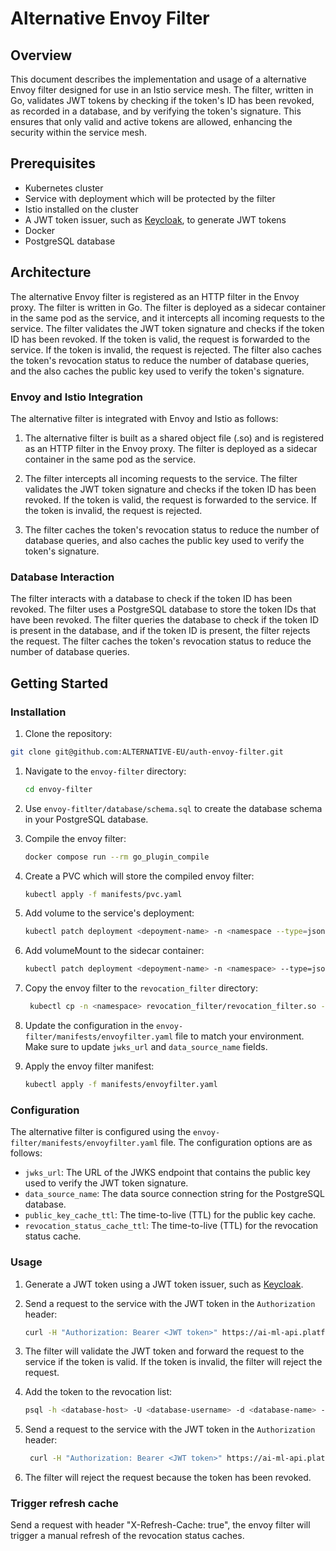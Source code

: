 # Alternative Envoy Filter

## Overview

This document describes the implementation and usage of a alternative Envoy filter designed for use in an Istio service mesh. The filter, written in Go, validates JWT tokens by checking if the token's ID has been revoked, as recorded in a database, and by verifying the token's signature. This ensures that only valid and active tokens are allowed, enhancing the security within the service mesh.

## Prerequisites

- Kubernetes cluster
- Service with deployment which will be protected by the filter
- Istio installed on the cluster
- A JWT token issuer, such as [Keycloak](https://www.keycloak.org/), to generate JWT tokens
- Docker
- PostgreSQL database

## Architecture

The alternative Envoy filter is registered as an HTTP filter in the Envoy proxy. The filter is written in Go. The filter is deployed as a sidecar container in the same pod as the service, and it intercepts all incoming requests to the service. The filter validates the JWT token signature and checks if the token ID has been revoked. If the token is valid, the request is forwarded to the service. If the token is invalid, the request is rejected. The filter also caches the token's revocation status to reduce the number of database queries, and the also caches the public key used to verify the token's signature. 

### Envoy and Istio Integration

The alternative filter is integrated with Envoy and Istio as follows:

1. The alternative filter is built as a shared object file (.so) and is registered as an HTTP filter in the Envoy proxy. The filter is deployed as a sidecar container in the same pod as the service.

2. The filter intercepts all incoming requests to the service. The filter validates the JWT token signature and checks if the token ID has been revoked. If the token is valid, the request is forwarded to the service. If the token is invalid, the request is rejected.

3. The filter caches the token's revocation status to reduce the number of database queries, and also caches the public key used to verify the token's signature.

### Database Interaction

The filter interacts with a database to check if the token ID has been revoked. The filter uses a PostgreSQL database to store the token IDs that have been revoked. The filter queries the database to check if the token ID is present in the database, and if the token ID is present, the filter rejects the request. The filter caches the token's revocation status to reduce the number of database queries.

## Getting Started

### Installation

1. Clone the repository:

```bash
git clone git@github.com:ALTERNATIVE-EU/auth-envoy-filter.git
```
1. Navigate to the `envoy-filter` directory:

   ```bash
   cd envoy-filter
   ```

2. Use `envoy-fitlter/database/schema.sql` to create the database schema in your PostgreSQL database.

3. Compile the envoy filter:

   ```bash
   docker compose run --rm go_plugin_compile
    ```

4. Create a PVC which will store the compiled envoy filter:

   ```bash
   kubectl apply -f manifests/pvc.yaml
    ```

5. Add volume to the service's deployment:

   ```bash
   kubectl patch deployment <depoyment-name> -n <namespace --type=json -p='[{"op": "add", "path": "/spec/template/spec/volumes/-", "value": {"name": "jwt-revocation-validation", "persistentVolumeClaim": {"claimName": "jwt-revocation-validation"}}}]'
    ```

6. Add volumeMount to the sidecar container:

   ```bash
   kubectl patch deployment <depoyment-name> -n <namespace> --type=json -p='[{"op": "add", "path": "/spec/template/spec/containers/1/volumeMounts/-", "value": {"mountPath": "/etc/istio/jwt-revocation-validation", "name": "jwt-revocation-validation"}}]'
    ```

7. Copy the envoy filter to the `revocation_filter` directory:

   ```bash
    kubectl cp -n <namespace> revocation_filter/revocation_filter.so -c istio-proxy $(kubectl get pod -n <namespace> -l app=<app-name> -o custom-columns=NAME:.metadata.name --no-headers):/etc/istio/jwt-revocation-validation/revocation_filter.so
    ```

8. Update the configuration in the `envoy-filter/manifests/envoyfilter.yaml` file to match your environment. Make sure to update `jwks_url` and `data_source_name` fields.

9.  Apply the envoy filter manifest:
    ```bash
    kubectl apply -f manifests/envoyfilter.yaml
    ```

### Configuration

The alternative filter is configured using the `envoy-filter/manifests/envoyfilter.yaml` file. The configuration options are as follows:

- `jwks_url`: The URL of the JWKS endpoint that contains the public key used to verify the JWT token signature.
- `data_source_name`: The data source connection string for the PostgreSQL database.
- `public_key_cache_ttl`: The time-to-live (TTL) for the public key cache.
- `revocation_status_cache_ttl`: The time-to-live (TTL) for the revocation status cache.

### Usage

1. Generate a JWT token using a JWT token issuer, such as [Keycloak](https://www.keycloak.org/).

2. Send a request to the service with the JWT token in the `Authorization` header:

   ```bash
   curl -H "Authorization: Bearer <JWT token>" https://ai-ml-api.platform.alternative-project.eu/
    ``` 

3. The filter will validate the JWT token and forward the request to the service if the token is valid. If the token is invalid, the filter will reject the request.

4. Add the token to the revocation list:

   ```bash
   psql -h <database-host> -U <database-username> -d <database-name> -c "INSERT INTO revoked_tokens (token_id) VALUES ('<token-id>');"
    ```

5. Send a request to the service with the JWT token in the `Authorization` header:

   ```bash
    curl -H "Authorization: Bearer <JWT token>" https://ai-ml-api.platform.alternative-project.eu/
    ```

6. The filter will reject the request because the token has been revoked.

### Trigger refresh cache

Send a request with header "X-Refresh-Cache: true", the envoy filter will trigger a manual refresh of the revocation status caches.
